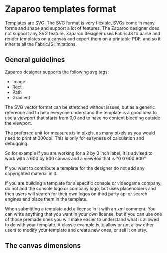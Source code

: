 # Zaparoo templates format

Templates are SVG.
The SVG [format](https://www.w3.org/TR/SVG11/) is very flexible, SVGs come in many forms and shape and support a lot of features.
The Zaparoo designer does not support any SVG feature. Zaparoo designer uses FabricJS to parse and render templates on a canvas and export them on a printable PDF, and so it inherits all the FabricJS limitations.

## General guidelines

Zaparoo designer supports the following svg tags:

- Image
- Rect
- Path
- Gradient

The SVG vector format can be stretched without issues, but as a generic reference and to help everyone understand the template is a good idea to use a viewport that starts from 0,0 and to have no content bleeding outside the viewport.

The preferred unit for measures is in pixels, as many pixels as you would need to print at 300dpi. This is only for easyness of calculation and debugging.

So for example if you are working for a 2 by 3 inch label, it is advised to work with a 600 by 900 canvas and a viewBox that is "0 0 600 900"

If you want to contribute a template for the designer do not add any copyrighted material in it.

If you are building a template for a specific console or videogame company, do not add the console logo or company logo, but uses placeholders and then users will search for their own logos on third party api or search engines and place them in the template.

When submitting a template add a license in it with an xml comment.
You can write anything that you want in your own license, but if you can use one of those premade ones you will make easier to understand what is allowed to do with your template. A classic example is to allow or not allow other users to modify your template and create new ones, or sell it on etsy.

## The canvas dimensions
